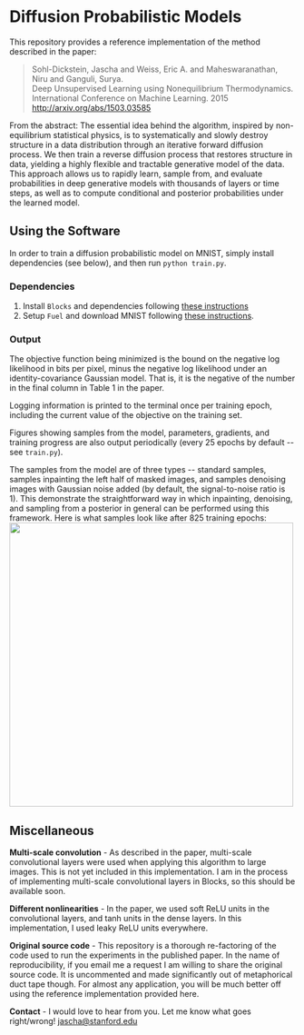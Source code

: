 # Diffusion Probabilistic Models

This repository provides a reference implementation of the method described in the paper:<br>
> Sohl-Dickstein, Jascha and Weiss, Eric A. and Maheswaranathan, Niru and Ganguli, Surya.<br>
> Deep Unsupervised Learning using Nonequilibrium Thermodynamics.<br>
> International Conference on Machine Learning. 2015<br>
> http://arxiv.org/abs/1503.03585

From the abstract: 
The essential idea behind the algorithm, inspired by non-equilibrium statistical physics, is to systematically and slowly destroy structure in a data distribution through an iterative forward diffusion process. 
We then train a reverse diffusion process that restores structure in data, yielding a highly flexible and tractable generative model of the data. 
This approach allows us to rapidly learn, sample from, and evaluate probabilities in deep generative models with thousands of layers or time steps, as well as to compute conditional and posterior probabilities under the learned model. 

## Using the Software

In order to train a diffusion probabilistic model on MNIST, simply install dependencies (see below), and then run
``python train.py``.

### Dependencies

1. Install `Blocks` and dependencies following [these instructions](http://blocks.readthedocs.org/en/latest/setup.html)
2. Setup `Fuel` and download MNIST following [these instructions](https://github.com/mila-udem/fuel/blob/master/docs/built_in_datasets.rst).

### Output

The objective function being minimized is the bound on the negative log likelihood in bits per pixel, minus the negative log likelihood under an identity-covariance Gaussian model. That is, it is the negative of the number in the final column in Table 1 in the paper.

Logging information is printed to the terminal once per training epoch, including the current value of the objective on the training set.

Figures showing samples from the model, parameters, gradients, and training progress are also output periodically (every 25 epochs by default -- see ``train.py``).

The samples from the model are of three types -- standard samples, samples inpainting the left half of masked images, and samples denoising images with Gaussian noise added (by default, the signal-to-noise ratio is 1). This demonstrate the straightforward way in which inpainting, denoising, and sampling from a posterior in general can be performed using this framework. 
Here is what samples look like after 825 training epochs:
<img src="https://github.com/Sohl-Dickstein/Diffusion-Probabilistic-Models/blob/master/samples-_t0000_epoch0825.png" width="500">

## Miscellaneous

**Multi-scale convolution** - As described in the paper, multi-scale convolutional layers were used when applying this algorithm to large images. This is not yet included in this implementation. I am in the process of implementing multi-scale convolutional layers in Blocks, so this should be available soon.

**Different nonlinearities** - In the paper, we used soft ReLU units in the convolutional layers, and tanh units in the dense layers. In this implementation, I used leaky ReLU units everywhere. 

**Original source code** - This repository is a thorough re-factoring of the code used to run the experiments in the published paper. In the name of reproducibility, if you email me a request I am willing to share the original source code. It is uncommented and made significantly out of metaphorical duct tape though. For almost any application, you will be much better off using the reference implementation provided here.

**Contact** - I would love to hear from you. Let me know what goes right/wrong! <jascha@stanford.edu>

